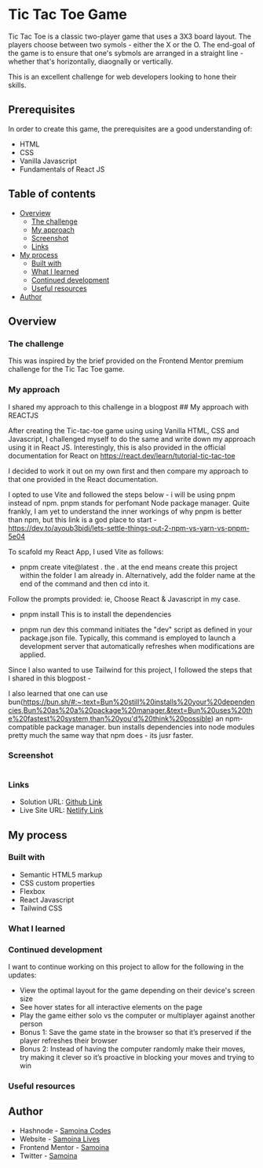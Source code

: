 # Tic Tac Toe Game

Tic Tac Toe is a classic two-player game that uses a 3X3 board layout. The players choose between two symols - either the X or the O. The end-goal of the game is to ensure that one's sybmols are arranged in a straight line - whether that's horizontally, diaognally or vertically.

This is an excellent challenge for web developers looking to hone their skills.

## Prerequisites

In order to create this game, the prerequisites are a good understanding of:

- HTML
- CSS
- Vanilla Javascript
- Fundamentals of React JS

## Table of contents

- [Overview](#overview)
  - [The challenge](#the-challenge)
  - [My approach](#my-approach)
  - [Screenshot](#screenshot)
  - [Links](#links)
- [My process](#my-process)
  - [Built with](#built-with)
  - [What I learned](#what-i-learned)
  - [Continued development](#continued-development)
  - [Useful resources](#useful-resources)
- [Author](#author)

## Overview

### The challenge

This was inspired by the brief provided on the Frontend Mentor premium challenge for the Tic Tac Toe game.

### My approach

I shared my approach to this challenge in a blogpost ## My approach with REACTJS

After creating the Tic-tac-toe game using using Vanilla HTML, CSS and Javascript, I challenged myself to do the same and write down my approach using it in React JS. Interestingly, this is also provided in the official documentation for React on https://react.dev/learn/tutorial-tic-tac-toe

I decided to work it out on my own first and then compare my approach to that one provided in the React documentation.

I opted to use Vite and followed the steps below - i will be using pnpm instead of npm. pnpm stands for perfomant Node package manager. Quite frankly, I am yet to understand the inner workings of why pnpm is better than npm, but this link is a god place to start - https://dev.to/ayoub3bidi/lets-settle-things-out-2-npm-vs-yarn-vs-pnpm-5e04

To scafold my React App, I used Vite as follows:

- pnpm create vite@latest .
  the . at the end means create this project within the folder I am already in. Alternatively, add the folder name at the end of the command and then cd into it.

Follow the prompts provided: ie, Choose React & Javascript in my case.

- pnpm install
  This is to install the dependencies

- pnpm run dev
  this command initiates the "dev" script as defined in your package.json file. Typically, this command is employed to launch a development server that automatically refreshes when modifications are applied.

Since I also wanted to use Tailwind for this project, I followed the steps that I shared in this blogpost -

I also learned that one can use bun(https://bun.sh/#:~:text=Bun%20still%20installs%20your%20dependencies,Bun%20as%20a%20package%20manager.&text=Bun%20uses%20the%20fastest%20system,than%20you'd%20think%20possible) an npm-compatible package manager. bun installs dependencies into node modules pretty much the same way that npm does - its jusr faster.

### Screenshot

![]()

### Links

- Solution URL: [Github Link](https://github.com/samoina/tic-tac-toe-ReactJS)
- Live Site URL: [Netlify Link]()

## My process

### Built with

- Semantic HTML5 markup
- CSS custom properties
- Flexbox
- React Javascript
- Tailwind CSS

### What I learned

### Continued development

I want to continue working on this project to allow for the following in the updates:

- View the optimal layout for the game depending on their device's screen size
- See hover states for all interactive elements on the page
- Play the game either solo vs the computer or multiplayer against another person
- Bonus 1: Save the game state in the browser so that it’s preserved if the player refreshes their browser
- Bonus 2: Instead of having the computer randomly make their moves, try making it clever so it’s proactive in blocking your moves and trying to win

### Useful resources

## Author

- Hashnode - [Samoina Codes](https://samoina.hashnode.dev/)
- Website - [Samoina Lives](https://samoinalives.wordpress.com/)
- Frontend Mentor - [Samoina](https://www.frontendmentor.io/profile/samoina)
- Twitter - [Samoina](https://www.twitter.com/samoina)

